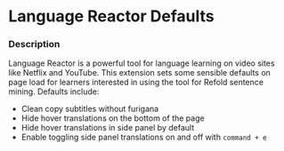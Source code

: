 # Language Reactor Defaults

### Description
Language Reactor is a powerful tool for language learning on video sites like Netflix and YouTube. This extension sets some sensible defaults on page load for learners interested in using the tool for Refold sentence mining. Defaults include:
- Clean copy subtitles without furigana
- Hide hover translations on the bottom of the page
- Hide hover translations in side panel by default
- Enable toggling side panel translations on and off with `command + e`
